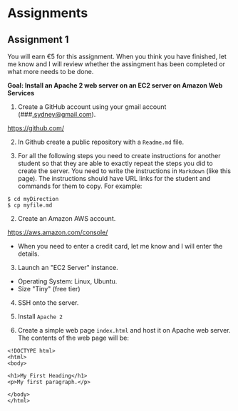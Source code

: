 # Assignments

## Assignment 1

You will earn €5 for this assignment. When you think you have finished, let me know and I will review whether the assingment has been completed or what more needs to be done.

**Goal: Install an Apache 2 web server on an EC2 server on Amazon Web Services**

1. Create a GitHub account using your gmail account (###.sydney@gmail.com).

https://github.com/

2. In Github create a public repository with a `Readme.md` file.

3. For all the following steps you need to create instructions for another student so that they are able to exactly repeat the steps you did to create the server. You need to write the instructions in `Markdown` (like this page). The instructions should have URL links for the student and commands for them to copy. For example:
```
$ cd myDirection
$ cp myfile.md
```

2. Create an Amazon AWS account. 

https://aws.amazon.com/console/
- When you need to enter a credit card, let me know and I will enter the details.

3. Launch an "EC2 Server" instance. 
- Operating System: Linux, Ubuntu.
- Size "Tiny" (free tier)

4. SSH onto the server. 

5. Install `Apache 2`

6. Create a simple web page `index.html` and host it on Apache web server. The contents of the web page will be:

```
<!DOCTYPE html>
<html>
<body>

<h1>My First Heading</h1>
<p>My first paragraph.</p>

</body>
</html>
```
